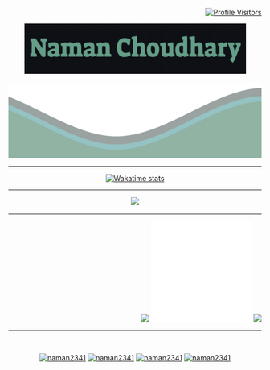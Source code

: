 <!-- Feel Free to steal it ig? 
Just leave my green theme alone!-->

<p align = "right">
  <a href="https://github.com/naman2341">  
  <img src ="https://komarev.com/ghpvc/?username=naman2341&color=54a58b&style=flat-square" alt="Profile Visitors"/>
  </a>
   <!--<a href="https://wakatime.com/@d2f9920b-ee08-4e65-a4ef-ea7162fd91dd">  
  <img src ="https://wakatime.com/badge/user/d2f9920b-ee08-4e65-a4ef-ea7162fd91dd.svg" alt="Wakatime Badge"/>
  </a>-->
</p>

<p align="center">
  <img src="https://raw.githubusercontent.com/naman2341/naman2341/master/Name1.png" width="441" height="100">
</p>	  
  
  <img src="https://raw.githubusercontent.com/naman2341/naman2341/master/waves1.svg" width="100%" height="150">
  
  <!--<p align="center"> <img src="https://github-readme-stats.vercel.app/api?username=naman2341&show_icons=true&theme=gotham&count_private=true&include_all_commits=true&custom_title=Github Stats"/>-->
  
  <hr>
  
  
<p align = "center">
  <a href="https://wakatime.com/@d2f9920b-ee08-4e65-a4ef-ea7162fd91dd">  
  <img src ="https://github-readme-stats-taupe-two.vercel.app/api/wakatime?username=@d2f9920b-ee08-4e65-a4ef-ea7162fd91dd&hide_title=true&hide_border=true&langs_count=5&theme=gotham" alt="Wakatime stats"/>
  </a>
</p>

 <hr>
 
 
<p align="center"> <img src="https://github-profile-summary-cards.vercel.app/api/cards/profile-details?username=naman2341&theme=gotham" width="800">
  
  <hr>
  
  <p align="right"> <img src="https://github-readme-stats.vercel.app/api/top-langs/?username=naman2341&show_icons=true&theme=gotham&count_private" height=250/>
  <img src="https://raw.githubusercontent.com/naman2341/naman2341/master/transparent1.png" width="200" height="200"/>

  <img src="https://github-profile-summary-cards.vercel.app/api/cards/most-commit-language?username=naman2341&theme=gotham" height=250/>
  
<!--   <img src="https://github-readme-stats.vercel.app/api?username=naman2341&show_icons=true&theme=gotham&count_private=true&include_all_commits=true&custom_title=Github Stats"/> -->
<!--   <img src="https://raw.githubusercontent.com/naman2341/github-stats-transparent/output/generated/overview.svg" height="300"/> -->
</p>
  
  <hr>
  
<p></br></p>
<p align="center">
  <a href="https://twitter.com/naman2341" target="blank"><img src="https://img.shields.io/badge/Twitter-1DA1F2?style=for-the-badge&logo=twitter&logoColor=white" alt="naman2341"/></a> 
  <a href="https://www.instagram.com/naman2341/" target="blank"><img src="https://img.shields.io/badge/Instagram-E4405F?style=for-the-badge&logo=instagram&logoColor=white" alt="naman2341" /></a> 
    <a href="https://discord.gg/rXFx6cegC7" target="blank"><img src="https://img.shields.io/badge/Discord-7289DA?style=for-the-badge&logo=discord&logoColor=white" alt="naman2341" /></a>
  <a href="mailto:appleinc2341@gmail.com?subject=I%20Found%20You%20On%20Github%21"><img src="https://img.shields.io/badge/Gmail-D14836?style=for-the-badge&logo=gmail&logoColor=white" alt="naman2341"  /></a> 
</p>  

